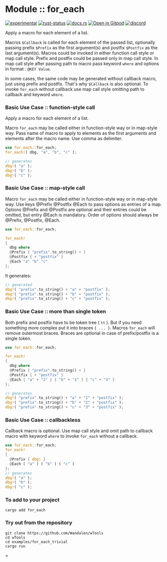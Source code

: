 <!-- {{# generate.module_header{} #}} -->

# Module :: for_each
<!--{ generate.module_header.start() }-->
 [![experimental](https://raster.shields.io/static/v1?label=&message=experimental&color=orange)](https://github.com/emersion/stability-badges#experimental) [![rust-status](https://github.com/Wandalen/wTools/actions/workflows/module_for_each_push.yml/badge.svg)](https://github.com/Wandalen/wTools/actions/workflows/module_for_each_push.yml) [![docs.rs](https://img.shields.io/docsrs/for_each?color=e3e8f0&logo=docs.rs)](https://docs.rs/for_each) [![Open in Gitpod](https://raster.shields.io/static/v1?label=&message=try&color=eee)](https://gitpod.io/#RUN_PATH=.,SAMPLE_FILE=module%2Fcore%2Ffor_each%2Fexamples%2Ffor_each_map_style_sample.rs,RUN_POSTFIX=--example%20for_each_map_style_sample/https://github.com/Wandalen/wTools) [![discord](https://img.shields.io/discord/872391416519737405?color=eee&logo=discord&logoColor=eee&label=ask)](https://discord.gg/m3YfbXpUUY)
<!--{ generate.module_header.end }-->

Apply a macro for each element of a list.

Macros `$Callback` is called for each element of the passed list, optionally passing prefix `$Prefix` as the first argument(s) and postfix `$Postfix` as the last argument(s).
Macros could be invoked in either function call style or map call style. Prefix and postfix could be passed only in map call style.
In map call style after passing path to macro pass keyword `where` and options in format : `@KEY Value`.

In some cases, the same code may be generated without callback macro, just using prefix and postfix.
That's why `$Callback` is also optional.
To invoke `for_each` without callback use map call style omitting path to callback and keyword `where`.

### Basic Use Case :: function-style call

Apply a macro for each element of a list.

Macro `for_each` may be called either in function-style way or in map-style way.
Pass name of macro to apply to elements as the first arguments and elements after the macro name.
Use comma as delimiter.

<!-- {{# generate.module{} #}} -->

```rust
use for_each::for_each;
for_each!( dbg, "a", "b", "c" );

// generates
dbg!( "a" );
dbg!( "b" );
dbg!( "c" );
```

### Basic Use Case :: map-style call

Macro `for_each` may be called either in function-style way or in map-style way.
Use keys @Prefix @Postfix @Each to pass options as entries of a map.
Options @Prefix and @Postfix are optional and their entries could be omitted, but entry @Each is mandatory.
Order of options should always be @Prefix, @Postfix, @Each.

<!-- {{# generate.module{} #}} -->

```rust
use for_each::for_each;

for_each!
{
  dbg where
  @Prefix { "prefix".to_string() + }
  @Postfix { + "postfix" }
  @Each "a" "b" "c"
};
```

It generates:

```rust
// generated
dbg!( "prefix".to_string() + "a" + "postfix" );
dbg!( "prefix".to_string() + "b" + "postfix" );
dbg!( "prefix".to_string() + "c" + "postfix" );
```

### Basic Use Case :: more than single token

Both prefix and postfix have to be token tree ( `tt` ). But if you need something more complex put it into braces `{ ... }`.
Macros `for_each` will remove outermost braces. Braces are optional in case of prefix/postfix is a single token.

<!-- {{# generate.module{} #}} -->

```rust
use for_each::for_each;

for_each!
{
  dbg where
  @Prefix { "prefix".to_string() + }
  @Postfix { + "postfix" }
  @Each { "a" + "1" } { "b" + "2" } { "c" + "3" }
};

// generates
dbg!( "prefix".to_string() + "a" + "1" + "postfix" );
dbg!( "prefix".to_string() + "b" + "2" + "postfix" );
dbg!( "prefix".to_string() + "c" + "3" + "postfix" );
```

### Basic Use Case :: callbackless

Callback macro is optional.
Use map call style and omit path to callback macro with keyword `where` to invoke `for_each` without a callback.

<!-- {{# generate.module{} #}} -->

```rust
use for_each::for_each;
for_each!
{
  @Prefix { dbg! }
  @Each ( "a" ) ( "b" ) ( "c" )
};
// generates
dbg!( "a" );
dbg!( "b" );
dbg!( "c" );
```

### To add to your project

``` shell
cargo add for_each
```

### Try out from the repository

``` shell test
git clone https://github.com/Wandalen/wTools
cd wTools
cd examples/for_each_trivial
cargo run
```
<!-- xxx : qqq2 : fix each example instruction -->>